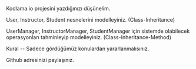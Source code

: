 Kodlama.io projesini yazdığınızı düşünelim.

User, Instructor, Student nesnelerini modelleyiniz. (Class-Inheritance)

UserManager, InstructorManager, StudentManager için sistemde olabilecek operasyonları tahminleyip modelleyiniz. (Class-Inheritance-Method)

Kural -- Sadece gördüğümüz konulardan yararlanmalısınız.

Github adresinizi paylaşınız.
